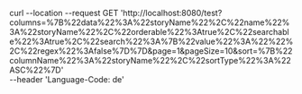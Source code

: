 curl --location --request GET 'http://localhost:8080/test?columns=%7B%22data%22%3A%22storyName%22%2C%22name%22%3A%22storyName%22%2C%22orderable%22%3Atrue%2C%22searchable%22%3Atrue%2C%22search%22%3A%7B%22value%22%3A%22%22%2C%22regex%22%3Afalse%7D%7D&page=1&pageSize=10&sort=%7B%22columnName%22%3A%22storyName%22%2C%22sortType%22%3A%22ASC%22%7D' \
--header 'Language-Code: de'